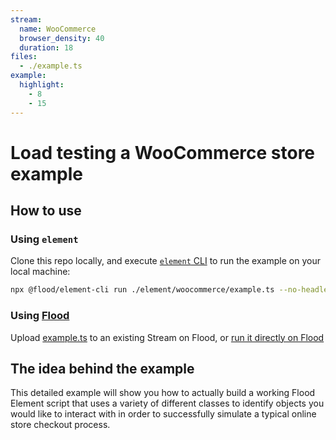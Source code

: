 ```yaml
---
stream:
  name: WooCommerce
  browser_density: 40
  duration: 18
files:
  - ./example.ts
example:
  highlight:
    - 8
    - 15
---
```


# Load testing a WooCommerce store example

## How to use

### Using `element`

Clone this repo locally, and execute [`element` CLI][Element] to run the example on your local machine:

```bash
npx @flood/element-cli run ./element/woocommerce/example.ts --no-headless
```

### Using [Flood](https://flood.io)

Upload [example.ts](./example.ts) to an existing Stream on Flood, or [run it directly on Flood](https://app.flood.io/launch/github/flood-io/load-testing-playground/element/woocommerce)

## The idea behind the example

This detailed example will show you how to actually build a working Flood Element script that uses a variety of different classes to identify objects you would like to interact with in order to successfully simulate a typical online store checkout process.

[Element]: (https://github.com/flood-io/element)

